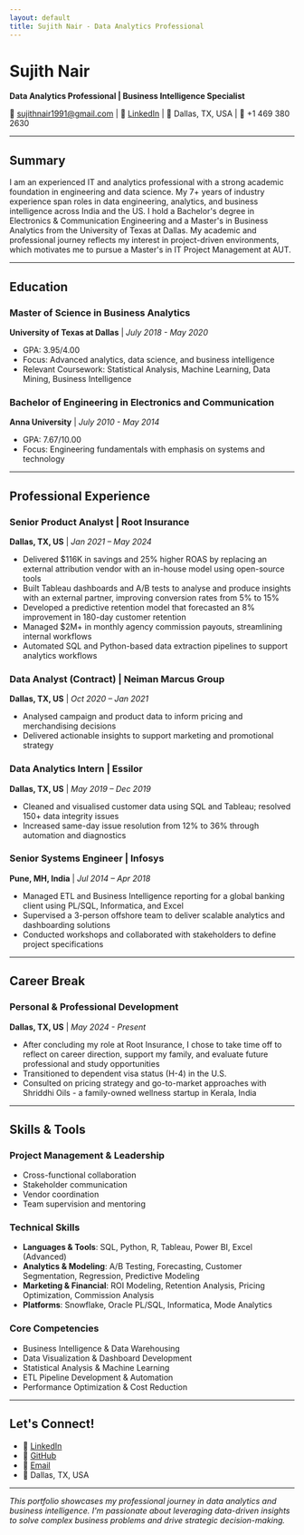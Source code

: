 ```yaml
---
layout: default
title: Sujith Nair - Data Analytics Professional
---
```


# Sujith Nair

**Data Analytics Professional | Business Intelligence Specialist**

📧 sujithnair1991@gmail.com | 🔗 [LinkedIn](https://www.linkedin.com/in/sujithnairdfw/) | 📍 Dallas, TX, USA | 📱 +1 469 380 2630

---

## Summary

I am an experienced IT and analytics professional with a strong academic foundation in engineering and data science. My 7+ years of industry experience span roles in data engineering, analytics, and business intelligence across India and the US. I hold a Bachelor's degree in Electronics & Communication Engineering and a Master's in Business Analytics from the University of Texas at Dallas. My academic and professional journey reflects my interest in project-driven environments, which motivates me to pursue a Master's in IT Project Management at AUT.

---

## Education

### Master of Science in Business Analytics
**University of Texas at Dallas** | *July 2018 - May 2020*
- GPA: 3.95/4.00
- Focus: Advanced analytics, data science, and business intelligence
- Relevant Coursework: Statistical Analysis, Machine Learning, Data Mining, Business Intelligence

### Bachelor of Engineering in Electronics and Communication
**Anna University** | *July 2010 - May 2014*
- GPA: 7.67/10.00
- Focus: Engineering fundamentals with emphasis on systems and technology

---

## Professional Experience

### Senior Product Analyst | Root Insurance
**Dallas, TX, US** | *Jan 2021 – May 2024*
- Delivered $116K in savings and 25% higher ROAS by replacing an external attribution vendor with an in-house model using open-source tools
- Built Tableau dashboards and A/B tests to analyse and produce insights with an external partner, improving conversion rates from 5% to 15%
- Developed a predictive retention model that forecasted an 8% improvement in 180-day customer retention
- Managed $2M+ in monthly agency commission payouts, streamlining internal workflows
- Automated SQL and Python-based data extraction pipelines to support analytics workflows

### Data Analyst (Contract) | Neiman Marcus Group
**Dallas, TX, US** | *Oct 2020 – Jan 2021*
- Analysed campaign and product data to inform pricing and merchandising decisions
- Delivered actionable insights to support marketing and promotional strategy

### Data Analytics Intern | Essilor
**Dallas, TX, US** | *May 2019 – Dec 2019*
- Cleaned and visualised customer data using SQL and Tableau; resolved 150+ data integrity issues
- Increased same-day issue resolution from 12% to 36% through automation and diagnostics

### Senior Systems Engineer | Infosys
**Pune, MH, India** | *Jul 2014 – Apr 2018*
- Managed ETL and Business Intelligence reporting for a global banking client using PL/SQL, Informatica, and Excel
- Supervised a 3-person offshore team to deliver scalable analytics and dashboarding solutions
- Conducted workshops and collaborated with stakeholders to define project specifications

---

## Career Break

### Personal & Professional Development
**Dallas, TX, US** | *May 2024 - Present*
- After concluding my role at Root Insurance, I chose to take time off to reflect on career direction, support my family, and evaluate future professional and study opportunities
- Transitioned to dependent visa status (H-4) in the U.S.
- Consulted on pricing strategy and go-to-market approaches with Shriddhi Oils - a family-owned wellness startup in Kerala, India

---

## Skills & Tools

### Project Management & Leadership
- Cross-functional collaboration
- Stakeholder communication
- Vendor coordination
- Team supervision and mentoring

### Technical Skills
- **Languages & Tools**: SQL, Python, R, Tableau, Power BI, Excel (Advanced)
- **Analytics & Modeling**: A/B Testing, Forecasting, Customer Segmentation, Regression, Predictive Modeling
- **Marketing & Financial**: ROI Modeling, Retention Analysis, Pricing Optimization, Commission Analysis
- **Platforms**: Snowflake, Oracle PL/SQL, Informatica, Mode Analytics

### Core Competencies
- Business Intelligence & Data Warehousing
- Data Visualization & Dashboard Development
- Statistical Analysis & Machine Learning
- ETL Pipeline Development & Automation
- Performance Optimization & Cost Reduction

---

## Let's Connect!

- 💼 [LinkedIn](https://www.linkedin.com/in/sujithnairdfw/)
- 🐙 [GitHub](https://github.com/sujithnair1991)
- 📧 [Email](mailto:sujithnair1991@gmail.com)
- 📍 Dallas, TX, USA

---

*This portfolio showcases my professional journey in data analytics and business intelligence. I'm passionate about leveraging data-driven insights to solve complex business problems and drive strategic decision-making.*
